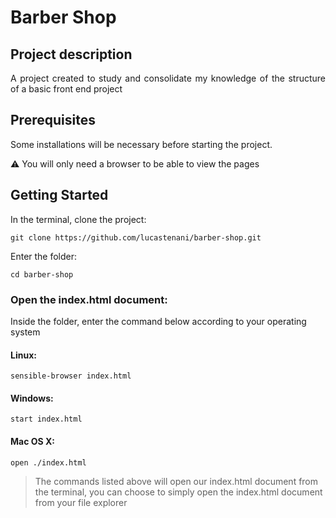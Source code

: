 # Barber Shop

##  Project description

<p align="justify">
  A project created to study and consolidate my knowledge of the structure of a basic front end project
</p>

## Prerequisites

Some installations will be necessary before starting the project.

:warning: You will only need a browser to be able to view the pages

## Getting Started

In the terminal, clone the project:
```
git clone https://github.com/lucastenani/barber-shop.git
```
Enter the folder:
```
cd barber-shop
```
### Open the index.html document:
Inside the folder, enter the command below according to your operating system

#### Linux:
```
sensible-browser index.html
```
#### Windows:
```
start index.html
```
#### Mac OS X:
```
open ./index.html
```
> The commands listed above will open our index.html document from the terminal, you can choose to simply open the index.html document from your file explorer